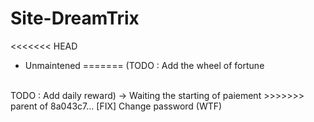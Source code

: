 # Site-DreamTrix

<<<<<<< HEAD
- Unmaintened
=======
(TODO : Add the wheel of fortune
<br/>
TODO : Add daily reward) -> Waiting the starting of paiement
>>>>>>> parent of 8a043c7... [FIX] Change password (WTF)
